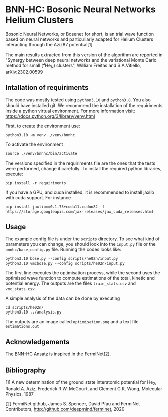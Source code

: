 # BNN-HC: Bosonic Neural Networks Helium Clusters 

Bosonic Neural Networks, or Bosenet for short, is an trial wave function based on neural
networks and particullarly adapted for Helium Clusters interacting through the Aziz87
potential[1].

The main results extracted from this version of the algorithm are reported in "Synergy
between deep neural networks and the variational Monte Carlo method for small \(⁴He<sub>N</sub>\)
clusters", William Freitas and S.A.Vitiello, arXiv:2302.00599

## Intallation of requiriments

The code was mostly tested using `python3.10` and `python3.8`. You also should have installed git.
We recommend the installation of the requiriments inside a python virtual environment.
For more information visit: https://docs.python.org/3/library/venv.html

First, to create the environment use:

```shell
python3.10 -m venv ./venv/bnnhc
```

To activate the environment

```shell
source ./venv/bnnhc/bin/activate
```

The versions specified in the requiriments file are the ones that the tests were performed, change it carefully.
To install the required python libraries, execute:

```shell
pip install -r requiriments
```

If you have a GPU, and cuda installed, it is recommended to install jaxlib with cuda support. For instance 

```shell
pip install jaxlib==0.1.75+cuda11.cudnn82 -f https://storage.googleapis.com/jax-releases/jax_cuda_releases.html
```

## Usage

The example config file is under the `scripts` directory. To see what kind of parameters you can change,
you should look into the `input.py` file or the `bnnhc/base_config.py` file. Running the codes looks like:

```shell
python3.10 bose.py --config scripts/he02n/input.py
python3.10 vmcbose.py --config scripts/he02n/input.py
```

The first line executes the optimisation process, while the second uses the optimised wave function to
compute estimations of the total, kinetic and potential energy. The outputs are the files `train_stats.csv`
and `vmc_stats.csv`.

A simple analysis of the data can be done by executing

```shell
cd scripts/he02n/
python3.10 ../analysis.py
```
The outputs are an image called `optimisation.png` and a text file `estimations.out`

## Acknowledgements

The BNN-HC Ansatz is inspired in the FermiNet[2]. 

## Bibliography
[1] A new determination of the ground state interatomic potential for He<sub>2</sub>, Ronald A. Aziz, Frederick R.W. McCourt, and Clement C.K. Wong, Molecular Physics, 1987

[2] FermiNet github, James S. Spencer, David Pfau and FermiNet Contributors, http://github.com/deepmind/ferminet, 2020

